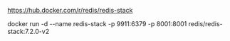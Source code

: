 https://hub.docker.com/r/redis/redis-stack

docker run -d --name redis-stack -p 9911:6379 -p 8001:8001 redis/redis-stack:7.2.0-v2
